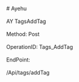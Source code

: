 <br>#     Ayehu</br>
<br>AY TagsAddTag</br>
<br>Method: Post</br>
<br>OperationID: Tags_AddTag</br>
<br>EndPoint:</br>
<br>/Api/tags/addTag</br>
